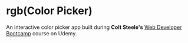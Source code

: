 # rgb(Color Picker) 

An interactive color picker app built during **Colt Steele's** [Web Developer Bootcamp](https://www.udemy.com/the-web-developer-bootcamp/) course on Udemy.